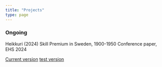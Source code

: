 ```yaml
---
title: "Projects"
type: page
---
```



### Ongoing 

Heikkuri (2024) Skill Premium in Sweden, 1900-1950
Conference paper, EHS 2024

[Current version](https://raw.githubusercontent.com/suvihe/suvihe.github.io/main/static/Papers/heikkuri_skill_premium_in_sweden_EHS.pdf)
[test version](../../static/Papers/heikkuri_skill_premium_in_sweden_EHS.pdf)


